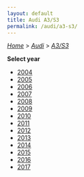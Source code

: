 ```yaml
---
layout: default
title: Audi A3/S3
permalink: /audi/a3-s3/
---
```

[*Home*](/) > [*Audi*](/audi/) > [*A3/S3*](/audi/a3-s3/)

**Select year**

- [2004](/audi/a3-s3/2004/)
- [2005](/audi/a3-s3/2005/)
- [2006](/audi/a3-s3/2006/)
- [2007](/audi/a3-s3/2007/)
- [2008](/audi/a3-s3/2008/)
- [2009](/audi/a3-s3/2009/)
- [2010](/audi/a3-s3/2010/)
- [2011](/audi/a3-s3/2011/)
- [2012](/audi/a3-s3/2012/)
- [2013](/audi/a3-s3/2013/)
- [2014](/audi/a3-s3/2014/)
- [2015](/audi/a3-s3/2015/)
- [2016](/audi/a3-s3/2016/)
- [2017](/audi/a3-s3/2017/)
